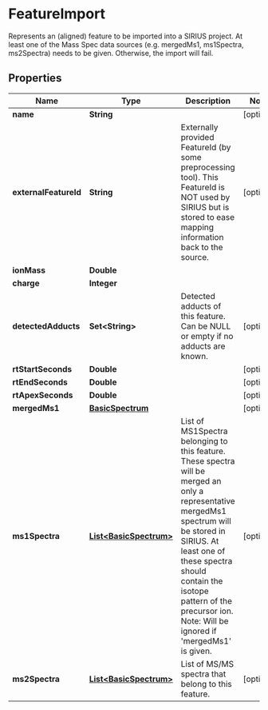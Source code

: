 

# FeatureImport

Represents an (aligned) feature to be imported into a SIRIUS project.  At least one of the Mass Spec data sources (e.g. mergedMs1, ms1Spectra, ms2Spectra) needs to be given.  Otherwise, the import will fail.

## Properties

| Name | Type | Description | Notes |
|------------ | ------------- | ------------- | -------------|
|**name** | **String** |  |  [optional] |
|**externalFeatureId** | **String** | Externally provided FeatureId (by some preprocessing tool). This FeatureId is NOT used by SIRIUS but is stored to ease mapping information back to the source. |  [optional] |
|**ionMass** | **Double** |  |  |
|**charge** | **Integer** |  |  |
|**detectedAdducts** | **Set&lt;String&gt;** | Detected adducts of this feature. Can be NULL or empty if no adducts are known. |  [optional] |
|**rtStartSeconds** | **Double** |  |  [optional] |
|**rtEndSeconds** | **Double** |  |  [optional] |
|**rtApexSeconds** | **Double** |  |  [optional] |
|**mergedMs1** | [**BasicSpectrum**](BasicSpectrum.md) |  |  [optional] |
|**ms1Spectra** | [**List&lt;BasicSpectrum&gt;**](BasicSpectrum.md) | List of MS1Spectra belonging to this feature. These spectra will be merged an only a representative  mergedMs1 spectrum will be stored in SIRIUS. At least one of these spectra should contain the  isotope pattern of the precursor ion.  Note: Will be ignored if &#39;mergedMs1&#39; is given. |  [optional] |
|**ms2Spectra** | [**List&lt;BasicSpectrum&gt;**](BasicSpectrum.md) | List of MS/MS spectra that belong to this feature. |  [optional] |



